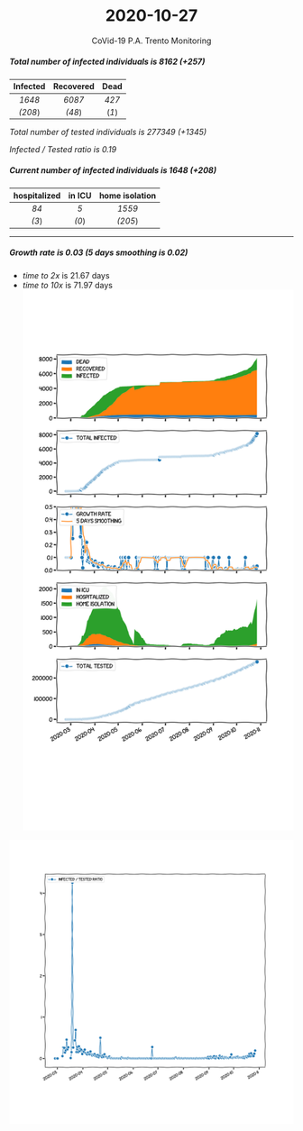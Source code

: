 <div align='center'>

# 2020-10-27
CoVid-19 P.A. Trento Monitoring
</div>

##### Total number of infected individuals is 8162 (+257)
Infected | Recovered | Dead
:---: | :---: | :---:
*1648* | *6087* | *427*
*(208*) | *(48*) | (*1*)

*Total number of tested individuals is 277349 (+1345)*

*Infected / Tested ratio is 0.19*
##### Current number of infected individuals is 1648 (+208)
hospitalized | in ICU | home isolation
:---: | :---: | :---:
*84* |*5* |*1559*
*(3*) |*(0*) |*(205*)
***
##### Growth rate is 0.03 (5 days smoothing is 0.02)
- *time to 2x* is 21.67 days
- *time to 10x* is 71.97 days
![stats][stats]

![infected_normalized][infected_normalized]

[stats]: stats_P.A.Trento.png
[infected_normalized]: infected_normalized_P.A.Trento.png
